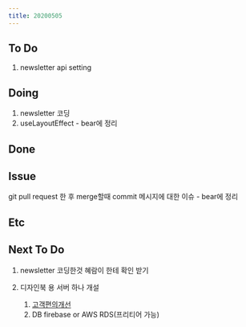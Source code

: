 ```yaml
---
title: 20200505
---
```


## To Do

1. newsletter api setting

## Doing

1. newsletter 코딩
2. useLayoutEffect - bear에 정리

## Done

## Issue

git pull request 한 후 merge할때 commit 메시지에 대한 이슈 - bear에 정리

## Etc

## Next To Do

1. newsletter 코딩한것 혜람이 한테 확인 받기

2. 디자인북 용 서버 하나 개설
   1. [ 고객편의개선 ](https://www.notion.so/ec91e42cfe2a40da8c1f01f5d3c83c4a)
   2. DB firebase or AWS RDS(프리티어 가능)
